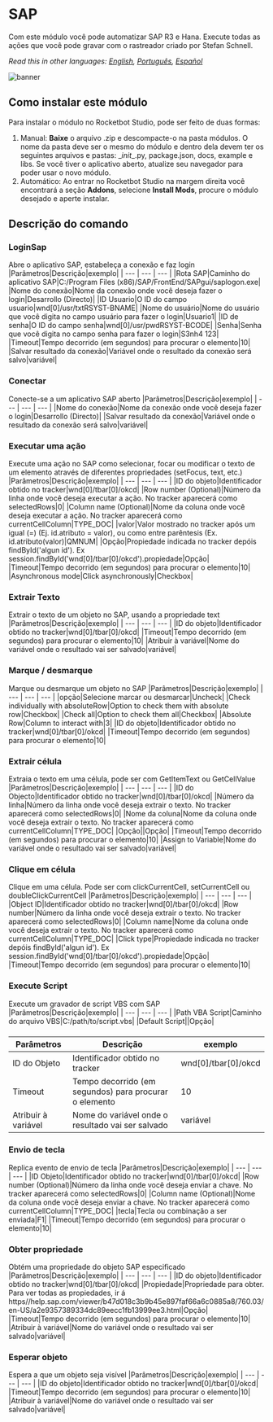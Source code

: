 



# SAP
  
Com este módulo você pode automatizar SAP R3 e Hana. Execute todas as ações que você pode gravar com o rastreador criado por Stefan Schnell.  

*Read this in other languages: [English](Manual_SAPObjetos.md), [Português](Manual_SAPObjetos.pr.md), [Español](Manual_SAPObjetos.es.md)*
  
![banner](imgs/Banner_SAPObjetos.png)
## Como instalar este módulo
  
Para instalar o módulo no Rocketbot Studio, pode ser feito de duas formas:
1. Manual: __Baixe__ o arquivo .zip e descompacte-o na pasta módulos. O nome da pasta deve ser o mesmo do módulo e dentro dela devem ter os seguintes arquivos e pastas: \__init__.py, package.json, docs, example e libs. Se você tiver o aplicativo aberto, atualize seu navegador para poder usar o novo módulo.
2. Automático: Ao entrar no Rocketbot Studio na margem direita você encontrará a seção **Addons**, selecione **Install Mods**, procure o módulo desejado e aperte instalar.  







## Descrição do comando

### LoginSap
  
Abre o aplicativo SAP, estabeleça a conexão e faz login
|Parâmetros|Descrição|exemplo|
| --- | --- | --- |
|Rota SAP|Caminho do aplicativo SAP|C:/Program Files (x86)/SAP/FrontEnd/SAPgui/saplogon.exe|
|Nome do conexão|Nome da conexão onde você deseja fazer o login|Desarrollo (Directo)|
|ID Usuario|O ID do campo usuario|wnd[0]/usr/txtRSYST-BNAME|
|Nome do usuário|Nome do usuário que você digita no campo usuário para fazer o login|Usuario1|
|ID de senha|O ID do campo senha|wnd[0]/usr/pwdRSYST-BCODE|
|Senha|Senha que você digita no campo senha para fazer o login|S3nh4 123|
|Timeout|Tempo decorrido (em segundos) para procurar o elemento|10|
|Salvar resultado da conexão|Variável onde o resultado da conexão será salvo|variável|

### Conectar
  
Conecte-se a um aplicativo SAP aberto
|Parâmetros|Descrição|exemplo|
| --- | --- | --- |
|Nome do conexão|Nome da conexão onde você deseja fazer o login|Desarrollo (Directo)|
|Salvar resultado da conexão|Variável onde o resultado da conexão será salvo|variável|

### Executar uma ação
  
Execute uma ação no SAP como selecionar, focar ou modificar o texto de um elemento através de diferentes propriedades (setFocus, text, etc.)
|Parâmetros|Descrição|exemplo|
| --- | --- | --- |
|ID do objeto|Identificador obtido no tracker|wnd[0]/tbar[0]/okcd|
|Row number (Optional)|Número da linha onde você deseja executar a ação. No tracker aparecerá como selectedRows|0|
|Column name (Optional)|Nome da coluna onde você deseja executar a ação. No tracker aparecerá como currentCellColumn|TYPE_DOC|
|valor|Valor mostrado no tracker após um igual (=) (Ej. id.atributo = valor), ou como entre parêntesis (Ex. id.atributo(valor)|QMNUM|
|Opção|Propiedade indicada no tracker depóis findById('algun id'). Ex session.findById('wnd[0]/tbar[0]/okcd').propiedade|Opção|
|Timeout|Tempo decorrido (em segundos) para procurar o elemento|10|
|Asynchronous mode|Click asynchronously|Checkbox|

### Extrair Texto
  
Extrair o texto de um objeto no SAP, usando a propriedade text
|Parâmetros|Descrição|exemplo|
| --- | --- | --- |
|ID do objeto|Identificador obtido no tracker|wnd[0]/tbar[0]/okcd|
|Timeout|Tempo decorrido (em segundos) para procurar o elemento|10|
|Atribuir à variável|Nome do variável onde o resultado vai ser salvado|variável|

### Marque / desmarque
  
Marque ou desmarque um objeto no SAP
|Parâmetros|Descrição|exemplo|
| --- | --- | --- |
|opção|Selecione marcar ou desmarcar|Uncheck|
|Check individually with absoluteRow|Option to check them with absolute row|Checkbox|
|Check all|Option to check them all|Checkbox|
|Absolute Row|Column to interact with|3|
|ID do objeto|Identificador obtido no tracker|wnd[0]/tbar[0]/okcd|
|Timeout|Tempo decorrido (em segundos) para procurar o elemento|10|

### Extrair célula
  
Extraia o texto em uma célula, pode ser com GetItemText ou GetCellValue
|Parâmetros|Descrição|exemplo|
| --- | --- | --- |
|ID do Objecto|Identificador obtido no tracker|wnd[0]/tbar[0]/okcd|
|Número da linha|Número da linha onde você deseja extrair o texto. No tracker aparecerá como selectedRows|0|
|Nome da coluna|Nome da coluna onde você deseja extrair o texto. No tracker aparecerá como currentCellColumn|TYPE_DOC|
|Opção||Opção|
|Timeout|Tempo decorrido (em segundos) para procurar o elemento|10|
|Assign to Variable|Nome do variável onde o resultado vai ser salvado|variável|

### Clique em célula
  
Clique em uma célula. Pode ser com clickCurrentCell, setCurrentCell ou doubleClickCurrentCell
|Parâmetros|Descrição|exemplo|
| --- | --- | --- |
|Object ID|Identificador obtido no tracker|wnd[0]/tbar[0]/okcd|
|Row number|Número da linha onde você deseja extrair o texto. No tracker aparecerá como selectedRows|0|
|Column name|Nome da coluna onde você deseja extrair o texto. No tracker aparecerá como currentCellColumn|TYPE_DOC|
|Click type|Propiedade indicada no tracker depóis findById('algun id'). Ex session.findById('wnd[0]/tbar[0]/okcd').propiedade|Opção|
|Timeout|Tempo decorrido (em segundos) para procurar o elemento|10|

### Execute Script
  
Execute um gravador de script VBS com SAP
|Parâmetros|Descrição|exemplo|
| --- | --- | --- |
|Path VBA Script|Caminho do arquivo VBS|C:/path/to/script.vbs|
|Default Script||Opção|

### 
  

|Parâmetros|Descrição|exemplo|
| --- | --- | --- |
|ID do Objeto|Identificador obtido no tracker|wnd[0]/tbar[0]/okcd|
|Timeout|Tempo decorrido (em segundos) para procurar o elemento|10|
|Atribuir à variável|Nome do variável onde o resultado vai ser salvado|variável|

### Envio de tecla
  
Replica evento de envio de tecla
|Parâmetros|Descrição|exemplo|
| --- | --- | --- |
|ID Objeto|Identificador obtido no tracker|wnd[0]/tbar[0]/okcd|
|Row number (Optional)|Número da linha onde você deseja enviar a chave. No tracker aparecerá como selectedRows|0|
|Column name (Optional)|Nome da coluna onde você deseja enviar a chave. No tracker aparecerá como currentCellColumn|TYPE_DOC|
|tecla|Tecla ou combinação a ser enviada|F1|
|Timeout|Tempo decorrido (em segundos) para procurar o elemento|10|

### Obter propriedade
  
Obtém uma propriedade do objeto SAP especificado
|Parâmetros|Descrição|exemplo|
| --- | --- | --- |
|ID do objeto|Identificador obtido no tracker|wnd[0]/tbar[0]/okcd|
|Propiedade|Propriedade para obter. Para ver todas as propiedades, ir á https//help.sap.com/viewer/b47d018c3b9b45e897faf66a6c0885a8/760.03/en-US/a2e9357389334dc89eecc1fb13999ee3.html|Opção|
|Timeout|Tempo decorrido (em segundos) para procurar o elemento|10|
|Atribuir à variável|Nome do variável onde o resultado vai ser salvado|variável|

### Esperar objeto
  
Espera a que um objeto seja visível
|Parâmetros|Descrição|exemplo|
| --- | --- | --- |
|ID do objeto|Identificador obtido no tracker|wnd[0]/tbar[0]/okcd|
|Timeout|Tempo decorrido (em segundos) para procurar o elemento|10|
|Atribuir à variável|Nome do variável onde o resultado vai ser salvado|variável|
